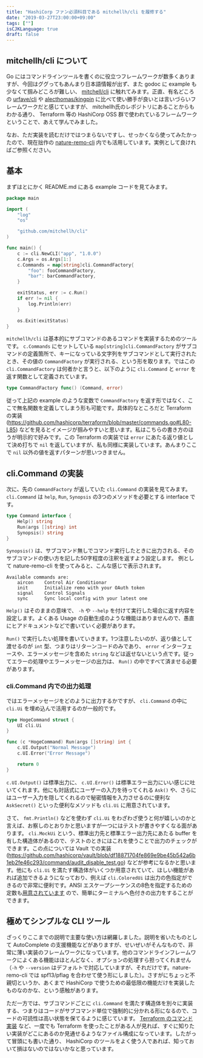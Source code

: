 ```yaml
---
title: "HashiCorp ファン必須科目である mitchellh/cli を履修する"
date: "2019-03-27T23:00:00+09:00"
tags: [""]
isCJKLanguage: true
draft: false
---
```


## mitchellh/cli について

Go にはコマンドラインツールを書くのに役立つフレームワークが数多くありますが、今回はググってもあんまり日本語情報が出ず、また godoc に example も少なくて掴みどころが難しい、 [mitchell/cli](https://github.com/mitchellh/cli) に触れてみます。正直、有名どころの [urfave/cli](https://github.com/urfave/cli) や [alecthomas/kingpin](https://github.com/alecthomas/kingpin) に比べて使い勝手が良いとは言いづらいフレームワークだと感じていますが、 mitchellh氏のレポジトリにあることからもわかる通り、 Terraform 等の HashiCorp OSS 群で使われているフレームワークということで、あえて学んでみました。

なお、ただ実装を読むだけではつまらないですし、せっかくなら使ってみたかったので、現在拙作の [nature-remo-cli](https://github.com/chroju/nature-remo-cli) 内でも活用しています。実例として良ければご参照ください。

## 基本

まずはとにかく README.md にある example コードを見てみます。

```go
package main

import (
	"log"
	"os"

	"github.com/mitchellh/cli"
)

func main() {
	c := cli.NewCLI("app", "1.0.0")
	c.Args = os.Args[1:]
	c.Commands = map[string]cli.CommandFactory{
		"foo": fooCommandFactory,
		"bar": barCommandFactory,
	}

	exitStatus, err := c.Run()
	if err != nil {
		log.Println(err)
	}

	os.Exit(exitStatus)
}
```

`mitchellh/cli` は基本的にサブコマンドのあるコマンドを実装するためのツールです。 `c.Commands` にセットしている `map[string]cli.CommandFactory` がサブコマンドの定義箇所で、キーになっている文字列をサブコマンドとして実行されたとき、その値の `CommandFactory` が実行される、という形を取ります。ではこの `cli.CommandFactory` は何者かと言うと、以下のように `cli.Command` と `error` を返す関数として定義されています。

```go
type CommandFactory func() (Command, error)
```

従って上記の example のような変数で `CommandFactory` を返す形ではなく、ここで無名関数を定義してしまう形も可能です。具体的なところだと Terraform の実装 (https://github.com/hashicorp/terraform/blob/master/commands.go#L80-L85) などを見るとイメージが掴みやすいと思います。私はこちらの書き方のほうが明示的で好みです。この Terraform の実装では `error` にあたる返り値として決め打ちで `nil` を返していますが、私も同様に実装しています。あんまりここで `nil` 以外の値を返すパターンが思いつきません。

## cli.Command の実装

次に、先の `CommandFactory` が返していた `cli.Command` の実装を見てみます。 `cli.Command` は `help`, `Run`, `Synopsis` の3つのメソッドを必要とする interface です。

```go
type Command interface {
	Help() string
	Run(args []string) int
	Synopsis() string
}
```

`Synopsis()` は、サブコマンド無しでコマンド実行したときに出力される、そのサブコマンドの使い方を記した50字程度の注釈を返すよう設定します。 例として nature-remo-cli を使ってみると、こんな感じで表示されます。

```
Available commands are:
    aircon    Control Air Conditionar
    init      Initialize remo with your OAuth token
    signal    Control Signals
    sync      Sync local config with your latest one
```

`Help()` はそのままの意味で、 `-h` や `--help` を付けて実行した場合に返す内容を設定します。よくある Usage の自動生成のような機能はありませんので、愚直にヒアドキュメントなどで書いていく必要があります。

`Run()` で実行したい処理を書いていきます。1つ注意したいのが、返り値として渡せるのが `int` 型、つまりはリターンコードのみであり、 `error` インターフェースや、エラーメッセージを含めた `string` などは返せないという点です。従ってエラーの処理やエラーメッセージの出力は、 `Run()` の中ですべて済ませる必要があります。

### cli.Command 内での出力処理

ではエラーメッセージをどのように出力するかですが、 `cli.Command` の中に `cli.Ui` を埋め込んで活用するのが一般的です。

```go
type HogeCommand struct {
	UI cli.Ui
}

func (c *HogeCommand) Run(args []string) int {
	c.UI.Output("Normal Message")
	c.UI.Error("Error Message")

	return 0
}
```

`c.UI.Output()` は標準出力に、 `c.UI.Error()` は標準エラー出力にいい感じに吐いてくれます。他にも対話式にユーザーの入力を待ってくれる `Ask()` や、さらにはユーザー入力を隠してくれるので秘密情報を入力させるのに便利な `AskSecret()` といった便利なメソッドも `cli.Ui` に用意されています。

さて、 `fmt.Println()` などを使わず `cli.Ui` をわざわざ使うと何が嬉しいのかと言えば、お察しのとおりかと思いますが一つにはテストが書きやすくなる面があります。 `cli.MockUi` という、標準出力先と標準エラー出力先にあたる buffer を有した構造体があるので、テストのときにはこれを使うことで出力のチェックができます。この点については Vault での実装 (https://github.com/hashicorp/vault/blob/df18871704fe869e9be45b542a6b1eb2fe46c293/command/audit_disable_test.go) などが参考になるかと思います。他にも `cli.Ui` を満たす構造体がいくつか用意されていて、ほしい機能があれば追加できるようになっており、例えば `cli.ColoredUi` は出力の色指定ができるので非常に便利です。ANSI エスケープシーケンスの8色を指定するための定数も[用意されています](https://godoc.org/github.com/mitchellh/cli#pkg-variables) ので、簡単にターミナルへ色付きの出力をすることができます。

## 極めてシンプルな CLI ツール

ざっくりここまでの説明で主要な使い方は網羅しました。説明を省いたものとして AutoComplete の支援機能などがありますが、せいぜいがそんなもので、非常に薄い実装のフレームワークになっています。他のコマンドラインフレームワークによくある機能はほとんどなく、オプションの処理すら担ってくれません（`-h` や `--version` はデフォルトで対応していますが、それだけです。nature-remo-cli では spf13/pflag を合わせて使う形にしました）。さすがにちょっと不親切というか、あくまで HashiCorp で使うための最低限の機能だけを実装したものなのかな、という感触があります。

ただ一方では、サブコマンドごとに `cli.Command` を満たす構造体を別々に実装する、つまりはコードがサブコマンド単位で強制的に分かれる形になるので、コードの可読性は高い状態を保てるように感じています。 [Terraform のコマンド実装](https://github.com/hashicorp/terraform/tree/master/command) など、一度でも Terraform を使ったことがある人が見れば、すぐに知りたい実装がどこにあるのか見通せるようなファイル構成になっています。したがって冒頭にも書いた通り、 HashiCorp のツールをよく使う人であれば、知っておいて損はないのではないかなと思っています。

